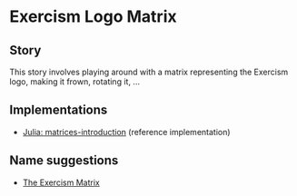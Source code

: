 # Exercism Logo Matrix

## Story

This story involves playing around with a matrix representing the Exercism logo, making it frown, rotating it, ...

## Implementations

- [Julia: matrices-introduction][implementation-julia] (reference implementation)

## Name suggestions

- [The Exercism Matrix][implementation-julia]

[implementation-julia]: ../../languages/julia/exercises/concept/exercism-matrix/
